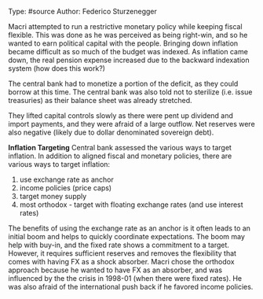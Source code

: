 Type: #source 
Author: Federico Sturzenegger

Macri attempted to run a restrictive monetary policy while keeping fiscal flexible. This was done as he was perceived as being right-win, and so he wanted to earn political capital with the people. Bringing down inflation became difficult as so much of the budget was indexed. As inflation came down, the real pension expense increased due to the backward indexation system (how does this work?)

  

The central bank had to monetize a portion of the deficit, as they could borrow at this time. The central bank was also told not to sterilize (i.e. issue treasuries) as their balance sheet was already stretched.

  

They lifted capital controls slowly as there were pent up dividend and import payments, and they were afraid of a large outflow. Net reserves were also negative (likely due to dollar denominated sovereign debt).

**Inflation Targeting**
Central bank assessed the various ways to target inflation. In addition to aligned fiscal and monetary policies, there are various ways to target inflation:
1) use exchange rate as anchor
2) income policies (price caps)
3) target money supply
4) most orthodox - target with floating exchange rates (and use interest rates)

The benefits of using the exchange rate as an anchor is it often leads to an initial boom and helps to quickly coordinate expectations. The boom may help with buy-in, and the fixed rate shows a commitment to a target. However, it requires sufficient reserves and removes the flexibility that comes with having FX as a shock absorber. Macri chose the orthodox approach because he wanted to have FX as an absorber, and was influenced by the the crisis in 1998-01 (when there were fixed rates). He was also afraid of the international push back if he favored income policies. 